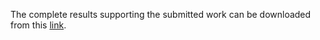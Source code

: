 The complete results supporting the submitted work can be downloaded from this [link](https://uofi.box.com/s/0wa2tfsf5jvlxdjyp9s0bzggz0d7lomy).
